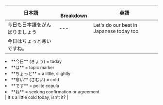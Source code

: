 | 日本語 |　Breakdown |  英語 | 
| --- | --- | --- |
| 今日も日本語をがんばりましょう | --- | Let's do our best in Japanese today too |
| 今日はちょっと寒いですね。| <ul>
<li>**今日** (きょう) = today </li>
<li>**は** = topic marker  </li>
<li>**ちょっと** = a little, slightly  </li>
<li>**寒い** (さむい) = cold  </li>
<li>**です** = polite copula  </li>
<li>**ね** = seeking confirmation or agreement  </li> | It's a little cold today, isn't it?</ul> | 
